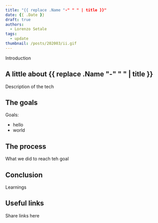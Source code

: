 ```yaml
---
title: "{{ replace .Name "-" " " | title }}"
date: {{ .Date }}
draft: true
authors:
  - Lorenzo Setale
tags:
  - update
thumbnail: /posts/202003/ii.gif
---
```

Introduction

## A little about {{ replace .Name "-" " " | title }}
Description of the tech

## The goals
Goals:

* hello
* world

## The process
What we did to reach teh goal

## Conclusion
Learnings 

## Useful links
Share links here 